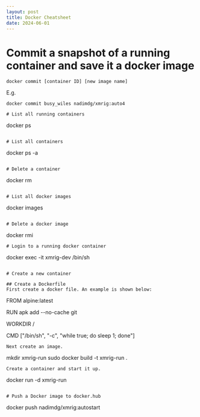 ```yaml
---
layout: post
title: Docker Cheatsheet
date: 2024-06-01
---
```


# Commit a snapshot of a running container and save it a docker image
```
docker commit [container ID] [new image name]
```
E.g.
```
docker commit busy_wiles nadimdg/xmrig:auto4

# List all running containers
```
docker ps
```

# List all containers
```
docker ps -a
```

# Delete a container
```
docker rm <container-name>
```

# List all docker images
```
docker images
```

# Delete a docker image
```
docker rmi <image-name>
```
# Login to a running docker container
```
docker exec -it xmrig-dev /bin/sh
```

# Create a new container

## Create a Dockerfile
First create a docker file. An example is shown below:
```
FROM alpine:latest

RUN apk add --no-cache git 

WORKDIR /

CMD ["/bin/sh", "-c", "while true; do sleep 1; done"]
```
Next create an image.
```
mkdir xmrig-run
sudo docker build -t xmrig-run .
```
Create a container and start it up.
```
docker run -d xmrig-run
```

# Push a Docker image to docker.hub
```
docker push nadimdg/xmrig:autostart
```




